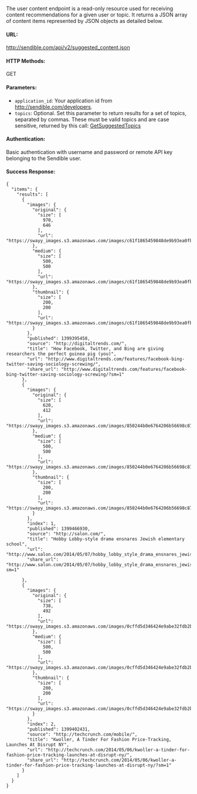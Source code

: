 The user content endpoint is a read-only resource used for receiving content recommendations for a given user or topic. It returns a JSON array of content items represented by JSON objects as detailed below.

#### URL: ####
http://sendible.com/api/v2/suggested_content.json

#### HTTP Methods: ####
GET

#### Parameters: ####
  * `application_id`: Your application id from http://sendible.com/developers.
  * `topics`: Optional. Set this parameter to return results for a set of topics, separated by commas. These must be valid topics and are case sensitive, returned by this call: [GetSuggestedTopics](GetSuggestedTopics.md)

#### Authentication: ####
Basic authentication with username and password or remote API key belonging to the Sendible user.

#### Success Response: ####
```
{
  "items": {
    "results": [
      {
        "images": {
          "original": {
            "size": [
              970,
              646
            ],
            "url": "https://swayy_images.s3.amazonaws.com/images/c61f1865459848de9b93ea0fb91523fb.png"
          },
          "medium": {
            "size": [
              500,
              500
            ],
            "url": "https://swayy_images.s3.amazonaws.com/images/c61f1865459848de9b93ea0fb91523fb_medium.png"
          },
          "thumbnail": {
            "size": [
              200,
              200
            ],
            "url": "https://swayy_images.s3.amazonaws.com/images/c61f1865459848de9b93ea0fb91523fb_thumb.png"
          }
        },
        "published": 1399395458,
        "source": "http://digitaltrends.com/",
        "title": "How Facebook, Twitter, and Bing are giving researchers the perfect guinea pig (you)",
        "url": "http://www.digitaltrends.com/features/facebook-bing-twitter-saving-sociology-screwing/",
        "share_url": "http://www.digitaltrends.com/features/facebook-bing-twitter-saving-sociology-screwing/?sm=1"
      },
      {
        "images": {
          "original": {
            "size": [
              620,
              412
            ],
            "url": "https://swayy_images.s3.amazonaws.com/images/850244b0e6764206b56698c8778465b8.png"
          },
          "medium": {
            "size": [
              500,
              500
            ],
            "url": "https://swayy_images.s3.amazonaws.com/images/850244b0e6764206b56698c8778465b8_medium.png"
          },
          "thumbnail": {
            "size": [
              200,
              200
            ],
            "url": "https://swayy_images.s3.amazonaws.com/images/850244b0e6764206b56698c8778465b8_thumb.png"
          }
        },
        "index": 1,
        "published": 1399466930,
        "source": "http://salon.com/",
        "title": "Hobby Lobby-style drama ensnares Jewish elementary school",
        "url": "http://www.salon.com/2014/05/07/hobby_lobby_style_drama_ensnares_jewish_elementary_school/",
        "share_url": "http://www.salon.com/2014/05/07/hobby_lobby_style_drama_ensnares_jewish_elementary_school/?sm=1"

      },
      {
        "images": {
          "original": {
            "size": [
              738,
              492
            ],
            "url": "https://swayy_images.s3.amazonaws.com/images/0cffd5d346424e9abe32fdb2b3667245.png"
          },
          "medium": {
            "size": [
              500,
              500
            ],
            "url": "https://swayy_images.s3.amazonaws.com/images/0cffd5d346424e9abe32fdb2b3667245_medium.png"
          },
          "thumbnail": {
            "size": [
              200,
              200
            ],
            "url": "https://swayy_images.s3.amazonaws.com/images/0cffd5d346424e9abe32fdb2b3667245_thumb.png"
          }
        },
        "index": 2,
        "published": 1399402431,
        "source": "http://techcrunch.com/mobile/",
        "title": "Kwoller, A Tinder For Fashion Price-Tracking, Launches At Disrupt NY",
        "url": "http://techcrunch.com/2014/05/06/kwoller-a-tinder-for-fashion-price-tracking-launches-at-disrupt-ny/",
        "share_url": "http://techcrunch.com/2014/05/06/kwoller-a-tinder-for-fashion-price-tracking-launches-at-disrupt-ny/?sm=1"
      }
    ]
  }
}
```